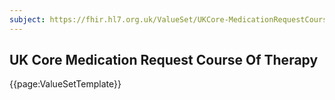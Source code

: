 ```yaml
---
subject: https://fhir.hl7.org.uk/ValueSet/UKCore-MedicationRequestCourseOfTherapy
---
```

## UK Core Medication Request Course Of Therapy

{{page:ValueSetTemplate}}